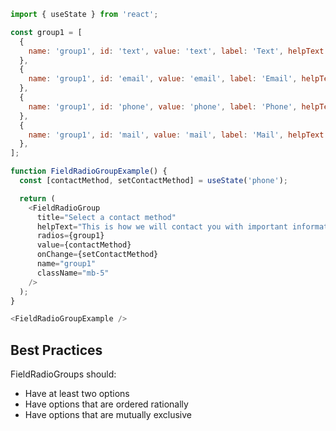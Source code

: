 ```js
import { useState } from 'react';

const group1 = [
  {
    name: 'group1', id: 'text', value: 'text', label: 'Text', helpText: '1 hour turn around'
  },
  {
    name: 'group1', id: 'email', value: 'email', label: 'Email', helpText: '24 hour turn around'
  },
  {
    name: 'group1', id: 'phone', value: 'phone', label: 'Phone', helpText: '48 hour turn around'
  },
  {
    name: 'group1', id: 'mail', value: 'mail', label: 'Mail', helpText: '5 business days',
  },
];

function FieldRadioGroupExample() {
  const [contactMethod, setContactMethod] = useState('phone');

  return (
    <FieldRadioGroup
      title="Select a contact method"
      helpText="This is how we will contact you with important information."
      radios={group1}
      value={contactMethod}
      onChange={setContactMethod}
      name="group1"
      className="mb-5"
    />
  );
}

<FieldRadioGroupExample />
```

## Best Practices

FieldRadioGroups should:

* Have at least two options
* Have options that are ordered rationally
* Have options that are mutually exclusive
